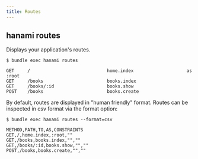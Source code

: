 ```yaml
---
title: Routes
---
```


## hanami routes

Displays your application's routes.

```shell
$ bundle exec hanami routes

GET     /                             home.index                    as :root
GET     /books                        books.index
GET     /books/:id                    books.show
POST    /books                        books.create
```

By default, routes are displayed in "human friendly" format. Routes can be inspected in csv format via the format option:

```shell
$ bundle exec hanami routes --format=csv

METHOD,PATH,TO,AS,CONSTRAINTS
GET,/,home.index,:root,""
GET,/books,books.index,"",""
GET,/books/:id,books.show,"",""
POST,/books,books.create,"",""
```

